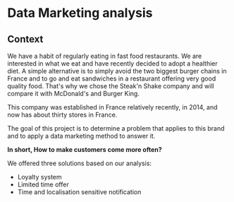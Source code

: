 # Data Marketing analysis

## Context

We have a habit of regularly eating in fast food restaurants. We are interested in what we eat and have recently decided to adopt a healthier diet. A simple alternative is to simply avoid the two biggest burger chains in France and to go and eat sandwiches in a restaurant offering very good quality food. That's why we chose the Steak'n Shake company and will compare it with McDonald's and Burger King.

This company was established in France relatively recently, in 2014, and now has about thirty stores in France.  

The goal of this project is to determine a problem that applies to this brand and to apply a data marketing method to answer it.

**In short, How to make customers come more often?**

We offered three solutions based on our analysis:

*  Loyalty system
*  Limited time offer
*  Time and localisation sensitive notification